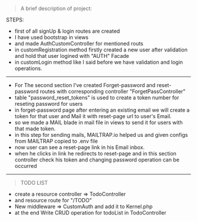 > A brief description of project:

STEPS:
* first of all  signUp & login routes are created
* I have used bootstrap in views
* and made AuthCustomController for mentioned routs
* in customRegistration method firstly created a new user after validation and hold that user logined with "AUTH" Facade  
* in customLogin method like I said before we have validation and login operations.
* ***
* For The second section I've created Forget-password and reset-password routes with corresponding controller "ForgetPassController"
*  table "password_reset_tokens" is used to create a token number for reseting password for users
* in forget-password page after entering an existing email we will create a token for that user and Mail it with reset-page url to user's Email.
* so we made a MAIL blade in mail file in views to send it for users with that made token.
* in this step for sending mails, MAILTRAP.io helped us and given configs from MAILTRAP copied to .env file 
* now user can see a reset-page link in his Email inbox.
* when he clicks in link he redirects to reset-page and in this section controller check his token and changing password operation can be occurred  

* ****
> TODO LIST

* create a resource controller => TodoController
* and resource route for "/TODO"
* New middleware => CustomAuth and add it to Kernel.php
* at the end Write CRUD operation for todoList in TodoController
